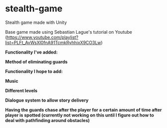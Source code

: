 # stealth-game
Stealth game made with Unity

Base game made using Sebastian Lague's tutorial on Youtube (https://www.youtube.com/playlist?list=PLFt_AvWsXl0fnA91TcmkRyhhixX9CO3Lw)

<b> Functionality I've added: 

Method of eliminating guards


<b> Functionality I hope to add:
  
Music 

Different levels

Dialogue system to allow story delivery

Having the guards chase after the player for a certain amount of time after player is spotted (currently not working on this until I figure out how to deal with pathfinding around obstacles)

